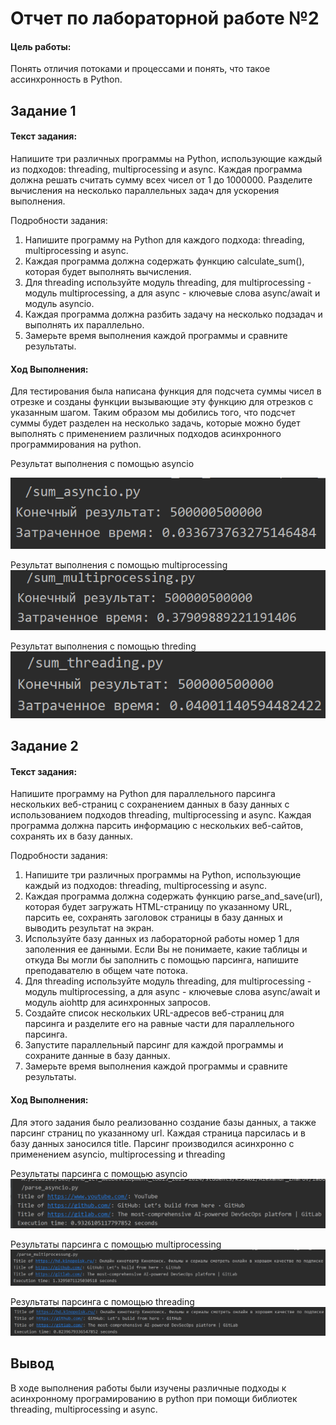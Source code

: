 # Отчет по лабораторной работе №2

#### Цель работы:

Понять отличия потоками и процессами и понять, что такое ассинхронность в Python.

## Задание 1

#### Текст задания:

Напишите три различных программы на Python, использующие каждый из подходов: threading, multiprocessing и async. Каждая программа должна решать считать сумму всех чисел от 1 до 1000000. Разделите вычисления на несколько параллельных задач для ускорения выполнения.

Подробности задания:

1. Напишите программу на Python для каждого подхода: threading, multiprocessing и async.
2. Каждая программа должна содержать функцию calculate_sum(), которая будет выполнять вычисления.
3. Для threading используйте модуль threading, для multiprocessing - модуль multiprocessing, а для async - ключевые слова async/await и модуль asyncio.
4. Каждая программа должна разбить задачу на несколько подзадач и выполнять их параллельно.
5. Замерьте время выполнения каждой программы и сравните результаты.

#### Ход Выполнения:

Для тестирования была написана функция для подсчета суммы чисел в отрезке и созданы функции вызывающие эту функцию для отрезков с указанным шагом. Таким образом мы добились того, что подсчет суммы будет разделен на несколько задачь, которые можно будет выполнять с применением различных подходов асинхронного программирования на python.

Результат выполнения с помощью asyncio

![alt text](image-5.png)

Результат выполнения с помощью multiprocessing
![alt text](image-1.png)

Результат выполнения с помощью threding
![alt text](image-6.png)

## Задание 2

#### Текст задания:

Напишите программу на Python для параллельного парсинга нескольких веб-страниц с сохранением данных в базу данных с использованием подходов threading, multiprocessing и async. Каждая программа должна парсить информацию с нескольких веб-сайтов, сохранять их в базу данных.

Подробности задания:

1. Напишите три различных программы на Python, использующие каждый из подходов: threading, multiprocessing и async.
2. Каждая программа должна содержать функцию parse_and_save(url), которая будет загружать HTML-страницу по указанному URL, парсить ее, сохранять заголовок страницы в базу данных и выводить результат на экран.
3. Используйте базу данных из лабораторной работы номер 1 для заполенния ее данными. Если Вы не понимаете, какие таблицы и откуда Вы могли бы заполнить с помощью парсинга, напишите преподавателю в общем чате потока.
4. Для threading используйте модуль threading, для multiprocessing - модуль multiprocessing, а для async - ключевые слова async/await и модуль aiohttp для асинхронных запросов.
5. Создайте список нескольких URL-адресов веб-страниц для парсинга и разделите его на равные части для параллельного парсинга.
6. Запустите параллельный парсинг для каждой программы и сохраните данные в базу данных.
7. Замерьте время выполнения каждой программы и сравните результаты.

#### Ход Выполнения:

Для этого задания было реализованно создание базы данных, а также парсинг страниц по указанному url. Каждая страница парсилась и в базу данных заносился title.
Парсинг производился асинхронно с применением asyncio, multiprocessing и threading

Результаты парсинга с помощью asyncio
![alt text](image-2.png)

Результаты парсинга с помощью multiprocessing
![alt text](image-3.png)

Результаты парсинга с помощью threading
![alt text](image-4.png)

## Вывод

В ходе выполнения работы были изучены различные подходы к асинхронному програмированию в python при помощи библиотек threading, multiprocessing и async.

